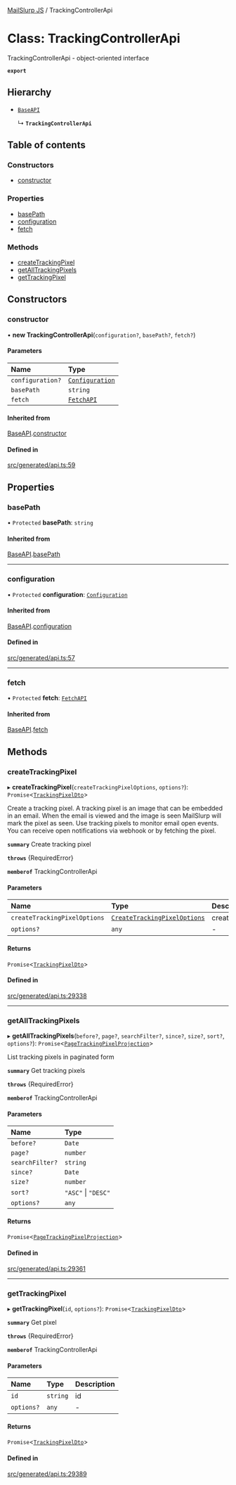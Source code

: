 [MailSlurp JS](../README.md) / TrackingControllerApi

# Class: TrackingControllerApi

TrackingControllerApi - object-oriented interface

**`export`**

## Hierarchy

- [`BaseAPI`](BaseAPI.md)

  ↳ **`TrackingControllerApi`**

## Table of contents

### Constructors

- [constructor](TrackingControllerApi.md#constructor)

### Properties

- [basePath](TrackingControllerApi.md#basepath)
- [configuration](TrackingControllerApi.md#configuration)
- [fetch](TrackingControllerApi.md#fetch)

### Methods

- [createTrackingPixel](TrackingControllerApi.md#createtrackingpixel)
- [getAllTrackingPixels](TrackingControllerApi.md#getalltrackingpixels)
- [getTrackingPixel](TrackingControllerApi.md#gettrackingpixel)

## Constructors

### constructor

• **new TrackingControllerApi**(`configuration?`, `basePath?`, `fetch?`)

#### Parameters

| Name | Type |
| :------ | :------ |
| `configuration?` | [`Configuration`](Configuration.md) |
| `basePath` | `string` |
| `fetch` | [`FetchAPI`](../interfaces/FetchAPI.md) |

#### Inherited from

[BaseAPI](BaseAPI.md).[constructor](BaseAPI.md#constructor)

#### Defined in

[src/generated/api.ts:59](https://github.com/mailslurp/mailslurp-client/blob/5a5ba59/src/generated/api.ts#L59)

## Properties

### basePath

• `Protected` **basePath**: `string`

#### Inherited from

[BaseAPI](BaseAPI.md).[basePath](BaseAPI.md#basepath)

___

### configuration

• `Protected` **configuration**: [`Configuration`](Configuration.md)

#### Inherited from

[BaseAPI](BaseAPI.md).[configuration](BaseAPI.md#configuration)

#### Defined in

[src/generated/api.ts:57](https://github.com/mailslurp/mailslurp-client/blob/5a5ba59/src/generated/api.ts#L57)

___

### fetch

• `Protected` **fetch**: [`FetchAPI`](../interfaces/FetchAPI.md)

#### Inherited from

[BaseAPI](BaseAPI.md).[fetch](BaseAPI.md#fetch)

## Methods

### createTrackingPixel

▸ **createTrackingPixel**(`createTrackingPixelOptions`, `options?`): `Promise`<[`TrackingPixelDto`](../interfaces/TrackingPixelDto.md)\>

Create a tracking pixel. A tracking pixel is an image that can be embedded in an email. When the email is viewed and the image is seen MailSlurp will mark the pixel as seen. Use tracking pixels to monitor email open events. You can receive open notifications via webhook or by fetching the pixel.

**`summary`** Create tracking pixel

**`throws`** {RequiredError}

**`memberof`** TrackingControllerApi

#### Parameters

| Name | Type | Description |
| :------ | :------ | :------ |
| `createTrackingPixelOptions` | [`CreateTrackingPixelOptions`](../interfaces/CreateTrackingPixelOptions.md) | createTrackingPixelOptions |
| `options?` | `any` | - |

#### Returns

`Promise`<[`TrackingPixelDto`](../interfaces/TrackingPixelDto.md)\>

#### Defined in

[src/generated/api.ts:29338](https://github.com/mailslurp/mailslurp-client/blob/5a5ba59/src/generated/api.ts#L29338)

___

### getAllTrackingPixels

▸ **getAllTrackingPixels**(`before?`, `page?`, `searchFilter?`, `since?`, `size?`, `sort?`, `options?`): `Promise`<[`PageTrackingPixelProjection`](../interfaces/PageTrackingPixelProjection.md)\>

List tracking pixels in paginated form

**`summary`** Get tracking pixels

**`throws`** {RequiredError}

**`memberof`** TrackingControllerApi

#### Parameters

| Name | Type |
| :------ | :------ |
| `before?` | `Date` |
| `page?` | `number` |
| `searchFilter?` | `string` |
| `since?` | `Date` |
| `size?` | `number` |
| `sort?` | ``"ASC"`` \| ``"DESC"`` |
| `options?` | `any` |

#### Returns

`Promise`<[`PageTrackingPixelProjection`](../interfaces/PageTrackingPixelProjection.md)\>

#### Defined in

[src/generated/api.ts:29361](https://github.com/mailslurp/mailslurp-client/blob/5a5ba59/src/generated/api.ts#L29361)

___

### getTrackingPixel

▸ **getTrackingPixel**(`id`, `options?`): `Promise`<[`TrackingPixelDto`](../interfaces/TrackingPixelDto.md)\>

**`summary`** Get pixel

**`throws`** {RequiredError}

**`memberof`** TrackingControllerApi

#### Parameters

| Name | Type | Description |
| :------ | :------ | :------ |
| `id` | `string` | id |
| `options?` | `any` | - |

#### Returns

`Promise`<[`TrackingPixelDto`](../interfaces/TrackingPixelDto.md)\>

#### Defined in

[src/generated/api.ts:29389](https://github.com/mailslurp/mailslurp-client/blob/5a5ba59/src/generated/api.ts#L29389)
